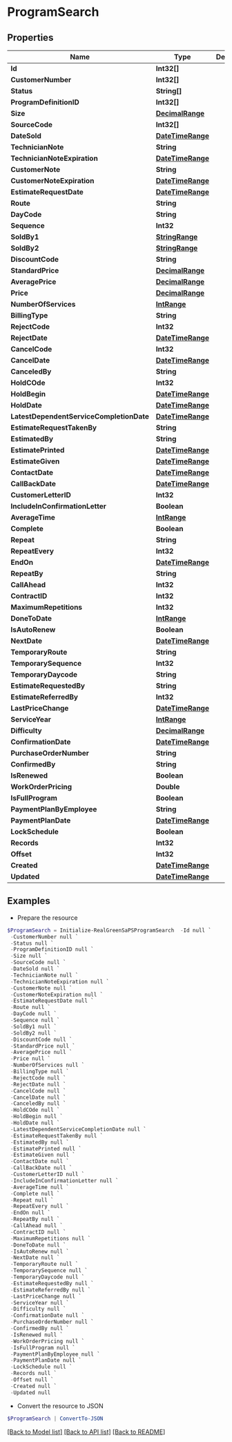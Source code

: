 # ProgramSearch
## Properties

Name | Type | Description | Notes
------------ | ------------- | ------------- | -------------
**Id** | **Int32[]** |  | [optional] 
**CustomerNumber** | **Int32[]** |  | [optional] 
**Status** | **String[]** |  | [optional] 
**ProgramDefinitionID** | **Int32[]** |  | [optional] 
**Size** | [**DecimalRange**](DecimalRange.md) |  | [optional] 
**SourceCode** | **Int32[]** |  | [optional] 
**DateSold** | [**DateTimeRange**](DateTimeRange.md) |  | [optional] 
**TechnicianNote** | **String** |  | [optional] 
**TechnicianNoteExpiration** | [**DateTimeRange**](DateTimeRange.md) |  | [optional] 
**CustomerNote** | **String** |  | [optional] 
**CustomerNoteExpiration** | [**DateTimeRange**](DateTimeRange.md) |  | [optional] 
**EstimateRequestDate** | [**DateTimeRange**](DateTimeRange.md) |  | [optional] 
**Route** | **String** |  | [optional] 
**DayCode** | **String** |  | [optional] 
**Sequence** | **Int32** |  | [optional] 
**SoldBy1** | [**StringRange**](StringRange.md) |  | [optional] 
**SoldBy2** | [**StringRange**](StringRange.md) |  | [optional] 
**DiscountCode** | **String** |  | [optional] 
**StandardPrice** | [**DecimalRange**](DecimalRange.md) |  | [optional] 
**AveragePrice** | [**DecimalRange**](DecimalRange.md) |  | [optional] 
**Price** | [**DecimalRange**](DecimalRange.md) |  | [optional] 
**NumberOfServices** | [**IntRange**](IntRange.md) |  | [optional] 
**BillingType** | **String** |  | [optional] 
**RejectCode** | **Int32** |  | [optional] 
**RejectDate** | [**DateTimeRange**](DateTimeRange.md) |  | [optional] 
**CancelCode** | **Int32** |  | [optional] 
**CancelDate** | [**DateTimeRange**](DateTimeRange.md) |  | [optional] 
**CanceledBy** | **String** |  | [optional] 
**HoldCOde** | **Int32** |  | [optional] 
**HoldBegin** | [**DateTimeRange**](DateTimeRange.md) |  | [optional] 
**HoldDate** | [**DateTimeRange**](DateTimeRange.md) |  | [optional] 
**LatestDependentServiceCompletionDate** | [**DateTimeRange**](DateTimeRange.md) |  | [optional] 
**EstimateRequestTakenBy** | **String** |  | [optional] 
**EstimatedBy** | **String** |  | [optional] 
**EstimatePrinted** | [**DateTimeRange**](DateTimeRange.md) |  | [optional] 
**EstimateGiven** | [**DateTimeRange**](DateTimeRange.md) |  | [optional] 
**ContactDate** | [**DateTimeRange**](DateTimeRange.md) |  | [optional] 
**CallBackDate** | [**DateTimeRange**](DateTimeRange.md) |  | [optional] 
**CustomerLetterID** | **Int32** |  | [optional] 
**IncludeInConfirmationLetter** | **Boolean** |  | [optional] 
**AverageTime** | [**IntRange**](IntRange.md) |  | [optional] 
**Complete** | **Boolean** |  | [optional] 
**Repeat** | **String** |  | [optional] 
**RepeatEvery** | **Int32** |  | [optional] 
**EndOn** | [**DateTimeRange**](DateTimeRange.md) |  | [optional] 
**RepeatBy** | **String** |  | [optional] 
**CallAhead** | **Int32** |  | [optional] 
**ContractID** | **Int32** |  | [optional] 
**MaximumRepetitions** | **Int32** |  | [optional] 
**DoneToDate** | [**IntRange**](IntRange.md) |  | [optional] 
**IsAutoRenew** | **Boolean** |  | [optional] 
**NextDate** | [**DateTimeRange**](DateTimeRange.md) |  | [optional] 
**TemporaryRoute** | **String** |  | [optional] 
**TemporarySequence** | **Int32** |  | [optional] 
**TemporaryDaycode** | **String** |  | [optional] 
**EstimateRequestedBy** | **String** |  | [optional] 
**EstimateReferredBy** | **Int32** |  | [optional] 
**LastPriceChange** | [**DateTimeRange**](DateTimeRange.md) |  | [optional] 
**ServiceYear** | [**IntRange**](IntRange.md) |  | [optional] 
**Difficulty** | [**DecimalRange**](DecimalRange.md) |  | [optional] 
**ConfirmationDate** | [**DateTimeRange**](DateTimeRange.md) |  | [optional] 
**PurchaseOrderNumber** | **String** |  | [optional] 
**ConfirmedBy** | **String** |  | [optional] 
**IsRenewed** | **Boolean** |  | [optional] 
**WorkOrderPricing** | **Double** |  | [optional] 
**IsFullProgram** | **Boolean** |  | [optional] 
**PaymentPlanByEmployee** | **String** |  | [optional] 
**PaymentPlanDate** | [**DateTimeRange**](DateTimeRange.md) |  | [optional] 
**LockSchedule** | **Boolean** |  | [optional] 
**Records** | **Int32** |  | [optional] 
**Offset** | **Int32** |  | [optional] 
**Created** | [**DateTimeRange**](DateTimeRange.md) |  | [optional] 
**Updated** | [**DateTimeRange**](DateTimeRange.md) |  | [optional] 

## Examples

- Prepare the resource
```powershell
$ProgramSearch = Initialize-RealGreenSaPSProgramSearch  -Id null `
 -CustomerNumber null `
 -Status null `
 -ProgramDefinitionID null `
 -Size null `
 -SourceCode null `
 -DateSold null `
 -TechnicianNote null `
 -TechnicianNoteExpiration null `
 -CustomerNote null `
 -CustomerNoteExpiration null `
 -EstimateRequestDate null `
 -Route null `
 -DayCode null `
 -Sequence null `
 -SoldBy1 null `
 -SoldBy2 null `
 -DiscountCode null `
 -StandardPrice null `
 -AveragePrice null `
 -Price null `
 -NumberOfServices null `
 -BillingType null `
 -RejectCode null `
 -RejectDate null `
 -CancelCode null `
 -CancelDate null `
 -CanceledBy null `
 -HoldCOde null `
 -HoldBegin null `
 -HoldDate null `
 -LatestDependentServiceCompletionDate null `
 -EstimateRequestTakenBy null `
 -EstimatedBy null `
 -EstimatePrinted null `
 -EstimateGiven null `
 -ContactDate null `
 -CallBackDate null `
 -CustomerLetterID null `
 -IncludeInConfirmationLetter null `
 -AverageTime null `
 -Complete null `
 -Repeat null `
 -RepeatEvery null `
 -EndOn null `
 -RepeatBy null `
 -CallAhead null `
 -ContractID null `
 -MaximumRepetitions null `
 -DoneToDate null `
 -IsAutoRenew null `
 -NextDate null `
 -TemporaryRoute null `
 -TemporarySequence null `
 -TemporaryDaycode null `
 -EstimateRequestedBy null `
 -EstimateReferredBy null `
 -LastPriceChange null `
 -ServiceYear null `
 -Difficulty null `
 -ConfirmationDate null `
 -PurchaseOrderNumber null `
 -ConfirmedBy null `
 -IsRenewed null `
 -WorkOrderPricing null `
 -IsFullProgram null `
 -PaymentPlanByEmployee null `
 -PaymentPlanDate null `
 -LockSchedule null `
 -Records null `
 -Offset null `
 -Created null `
 -Updated null
```

- Convert the resource to JSON
```powershell
$ProgramSearch | ConvertTo-JSON
```

[[Back to Model list]](../README.md#documentation-for-models) [[Back to API list]](../README.md#documentation-for-api-endpoints) [[Back to README]](../README.md)

